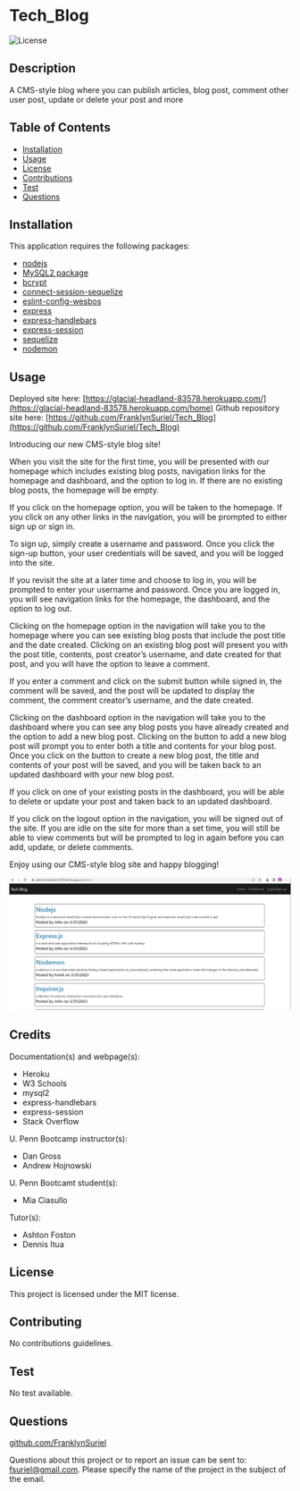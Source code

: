 # Tech_Blog

![License](https://img.shields.io/badge/license-MIT-green)

## Description

A CMS-style blog where you can publish articles, blog post, comment other user post, update or delete your post and more

## Table of Contents

  - [Installation](#Installation)
  - [Usage](#Usage)
  - [License](#License)
  - [Contributions](#Contributions)
  - [Test](#Test)
  - [Questions](#Questions)

## Installation
 
This application requires the following packages:
- [nodejs](https://nodejs.org/en/)
- [MySQL2 package](https://www.npmjs.com/package/mysql2)
- [bcrypt](https://www.npmjs.com/package/bcrypt)
- [connect-session-sequelize](https://www.npmjs.com/package/connect-session-sequelize)
- [eslint-config-wesbos](https://www.npmjs.com/package/eslint-config-wesbos)
- [express](https://www.npmjs.com/package/express)
- [express-handlebars](https://www.npmjs.com/package/express-handlebars)
- [express-session](https://www.npmjs.com/package/express-session)
- [sequelize](https://www.npmjs.com/package/sequelize)
- [nodemon](https://www.npmjs.com/package/nodemon)


## Usage

Deployed site here: [https://glacial-headland-83578.herokuapp.com/](https://glacial-headland-83578.herokuapp.com/home)
Github repository site here: [https://github.com/FranklynSuriel/Tech_Blog](https://github.com/FranklynSuriel/Tech_Blog)

Introducing our new CMS-style blog site!

When you visit the site for the first time, you will be presented with our homepage which includes existing blog posts, navigation links for the homepage and dashboard, and the option to log in. If there are no existing blog posts, the homepage will be empty.

If you click on the homepage option, you will be taken to the homepage. If you click on any other links in the navigation, you will be prompted to either sign up or sign in.

To sign up, simply create a username and password. Once you click the sign-up button, your user credentials will be saved, and you will be logged into the site.

If you revisit the site at a later time and choose to log in, you will be prompted to enter your username and password. Once you are logged in, you will see navigation links for the homepage, the dashboard, and the option to log out.

Clicking on the homepage option in the navigation will take you to the homepage where you can see existing blog posts that include the post title and the date created. Clicking on an existing blog post will present you with the post title, contents, post creator’s username, and date created for that post, and you will have the option to leave a comment.

If you enter a comment and click on the submit button while signed in, the comment will be saved, and the post will be updated to display the comment, the comment creator’s username, and the date created.

Clicking on the dashboard option in the navigation will take you to the dashboard where you can see any blog posts you have already created and the option to add a new blog post. Clicking on the button to add a new blog post will prompt you to enter both a title and contents for your blog post. Once you click on the button to create a new blog post, the title and contents of your post will be saved, and you will be taken back to an updated dashboard with your new blog post.

If you click on one of your existing posts in the dashboard, you will be able to delete or update your post and taken back to an updated dashboard.

If you click on the logout option in the navigation, you will be signed out of the site. If you are idle on the site for more than a set time, you will still be able to view comments but will be prompted to log in again before you can add, update, or delete comments.

Enjoy using our CMS-style blog site and happy blogging!

![Tech Blog app](./public/images/Tech%20Blog%20app.jpg)


## Credits

Documentation(s) and webpage(s):

- Heroku
- W3 Schools
- mysql2
- express-handlebars
- express-session
- Stack Overflow

U. Penn Bootcamp instructor(s):

- Dan Gross
- Andrew Hojnowski

U. Penn Bootcamt student(s):

- Mia Ciasullo

Tutor(s):

- Ashton Foston
- Dennis Itua


## License

This project is licensed under the MIT license.

## Contributing

No contributions guidelines.

## Test

No test available.

## Questions

[github.com/FranklynSuriel](https://github.com/FranklynSuriel)

Questions about this project or to report an issue can be sent to:
fsuriel@gmail.com. Please specify the name of the project in the subject of the email.